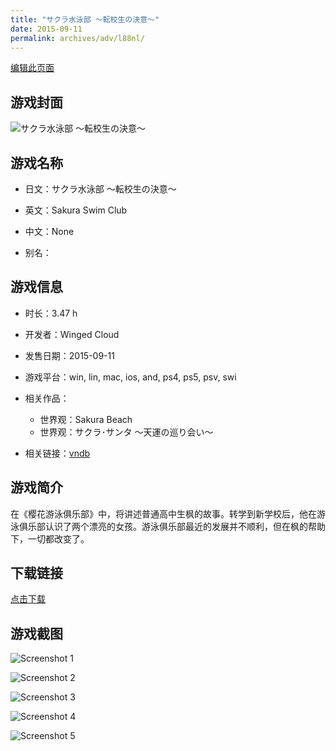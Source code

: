 ```yaml
---
title: "サクラ水泳部 ～転校生の決意～"
date: 2015-09-11
permalink: archives/adv/l88nl/
---
```

[编辑此页面](https://github.com/ACG-3/ADV3-source/blob/main/source/_posts/%E3%82%B5%E3%82%AF%E3%83%A9%E6%B0%B4%E6%B3%B3%E9%83%A8%20%EF%BD%9E%E8%BB%A2%E6%A0%A1%E7%94%9F%E3%81%AE%E6%B1%BA%E6%84%8F%EF%BD%9E.md)

## 游戏封面

![サクラ水泳部 ～転校生の決意～](https://pan.timero.xyz/d/onedrive/img_lib_001/%E3%82%B5%E3%82%AF%E3%83%A9%E6%B0%B4%E6%B3%B3%E9%83%A8%20%EF%BD%9E%E8%BB%A2%E6%A0%A1%E7%94%9F%E3%81%AE%E6%B1%BA%E6%84%8F%EF%BD%9E_cover.avif)


## 游戏名称

- 日文：サクラ水泳部 ～転校生の決意～
- 英文：Sakura Swim Club
- 中文：None

- 别名：


## 游戏信息

- 时长：3.47 h
- 开发者：Winged Cloud
- 发售日期：2015-09-11
- 游戏平台：win, lin, mac, ios, and, ps4, ps5, psv, swi
- 相关作品：
   - 世界观：Sakura Beach
   - 世界观：サクラ･サンタ ～天運の巡り会い～

- 相关链接：[vndb](https://vndb.org/v18261)


## 游戏简介

在《樱花游泳俱乐部》中，将讲述普通高中生枫的故事。转学到新学校后，他在游泳俱乐部认识了两个漂亮的女孩。游泳俱乐部最近的发展并不顺利，但在枫的帮助下，一切都改变了。


## 下载链接

[点击下载](https://pan.timero.xyz/onedrive/adv_lib_001/%E3%82%B5%E3%82%AF%E3%83%A9%E6%B0%B4%E6%B3%B3%E9%83%A8%20%EF%BD%9E%E8%BB%A2%E6%A0%A1%E7%94%9F%E3%81%AE%E6%B1%BA%E6%84%8F%EF%BD%9E)


## 游戏截图


![Screenshot 1](https://pan.timero.xyz/d/onedrive/img_lib_001/%E3%82%B5%E3%82%AF%E3%83%A9%E6%B0%B4%E6%B3%B3%E9%83%A8%20%EF%BD%9E%E8%BB%A2%E6%A0%A1%E7%94%9F%E3%81%AE%E6%B1%BA%E6%84%8F%EF%BD%9E_Screenshot_1.avif)

![Screenshot 2](https://pan.timero.xyz/d/onedrive/img_lib_001/%E3%82%B5%E3%82%AF%E3%83%A9%E6%B0%B4%E6%B3%B3%E9%83%A8%20%EF%BD%9E%E8%BB%A2%E6%A0%A1%E7%94%9F%E3%81%AE%E6%B1%BA%E6%84%8F%EF%BD%9E_Screenshot_2.avif)

![Screenshot 3](https://pan.timero.xyz/d/onedrive/img_lib_001/%E3%82%B5%E3%82%AF%E3%83%A9%E6%B0%B4%E6%B3%B3%E9%83%A8%20%EF%BD%9E%E8%BB%A2%E6%A0%A1%E7%94%9F%E3%81%AE%E6%B1%BA%E6%84%8F%EF%BD%9E_Screenshot_3.avif)

![Screenshot 4](https://pan.timero.xyz/d/onedrive/img_lib_001/%E3%82%B5%E3%82%AF%E3%83%A9%E6%B0%B4%E6%B3%B3%E9%83%A8%20%EF%BD%9E%E8%BB%A2%E6%A0%A1%E7%94%9F%E3%81%AE%E6%B1%BA%E6%84%8F%EF%BD%9E_Screenshot_4.avif)

![Screenshot 5](https://pan.timero.xyz/d/onedrive/img_lib_001/%E3%82%B5%E3%82%AF%E3%83%A9%E6%B0%B4%E6%B3%B3%E9%83%A8%20%EF%BD%9E%E8%BB%A2%E6%A0%A1%E7%94%9F%E3%81%AE%E6%B1%BA%E6%84%8F%EF%BD%9E_Screenshot_5.avif)

